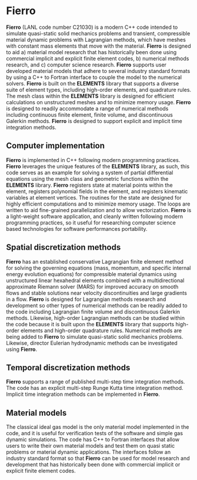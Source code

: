 # Fierro

**Fierro** (LANL code number C21030) is a modern C++ code intended to simulate quasi-static solid mechanics problems and transient, compressible material dynamic problems with Lagrangian methods, which have meshes with constant mass elements that move with the material.  **Fierro** is designed to aid a) material model research that has historically been done using commercial implicit and explicit finite element codes, b) numerical methods research, and c) computer science research.  **Fierro** supports user developed material models that adhere to several industry standard formats by using a C++ to Fortran interface to couple the model to the numerical solvers.  **Fierro** is built on the **ELEMENTS** library that supports a diverse suite of element types, including high-order elements, and quadrature rules. The mesh class within the **ELEMENTS** library is designed for efficient calculations on unstructured meshes and to minimize memory usage.  **Fierro** is designed to readily accommodate a range of numerical methods including continuous finite element, finite volume, and discontinuous Galerkin methods.  **Fierro** is designed to support explicit and implicit time integration methods.  


## Computer implementation
**Fierro** is implemented in C++ following modern programming practices.  **Fierro** leverages the unique features of the **ELEMENTS** library, as such, this code serves as an example for solving a system of partial differential equations using the mesh class and geometric functions within the **ELEMENTS** library.  **Fierro** registers state at material points within the element, registers polynomial fields in the element, and registers kinematic variables at element vertices.  The routines for the state are designed for highly efficient computations and to minimize memory usage.  The loops are written to aid fine-grained parallelization and to allow vectorization. **Fierro** is a light-weight software application, and cleanly written following modern programming practices, so it useful for researching computer science based technologies for software performances portability.  

## Spatial discretization methods 
**Fierro** has an established conservative Lagrangian finite element method for solving the governing equations (mass, momentum, and specific internal energy evolution equations) for compressible material dynamics using unstructured linear hexahedral elements combined with a multidirectional approximate Riemann solver (MARS) for improved accuracy on smooth flows and stable solutions near velocity discontinuities and large gradients in a flow. **Fierro** is designed for Lagrangian methods research and development so other types of numerical methods can be readily added to the code including Lagrangian finite volume and discontinuous Galerkin methods.  Likewise, high-order Lagrangian methods can be studied within the code because it is built upon the **ELEMENTS** library that supports high-order elements and high-order quadrature rules.  Numerical methods are being added to **Fierro** to simulate quasi-static solid mechanics problems.  Likewise, director Eulerian hydrodynamic methods can be investigated using **Fierro**.

## Temporal discretization methods 
**Fierro** supports a range of published multi-step time integration methods.  The code has an explicit multi-step Runge Kutta time integration method.  Implicit time integration methods can be implemented in **Fierro**.

## Material models  
The classical ideal gas model is the only material model implemented in the code, and it is useful for verification tests of the software and simple gas dynamic simulations.  The code has C++ to Fortran interfaces that allow users to write their own material models and test them on quasi static problems or material dynamic applications.  The interfaces follow an industry standard format so that **Fierro** can be used for model research and development that has historically been done with commercial implicit or explicit finite element codes. 














